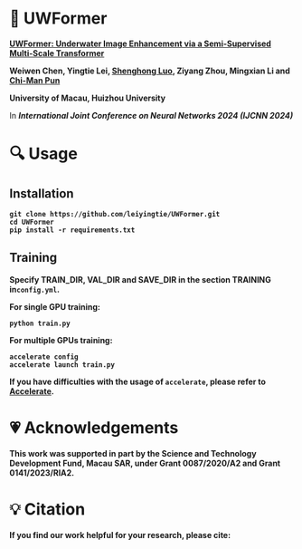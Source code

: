 # :book: UWFormer
[**UWFormer: Underwater Image Enhancement via a Semi-Supervised Multi-Scale Transformer**
](https://arxiv.org/abs/2310.20210)

**Weiwen Chen, Yingtie Lei, [Shenghong Luo](https://shenghongluo.github.io), Ziyang Zhou, Mingxian Li and [Chi-Man Pun](https://www.cis.um.edu.mo/~cmpun)**

**University of Macau, Huizhou University**

In <b>_International Joint Conference on Neural Networks 2024 (IJCNN 2024)_<b>

# :mag: Usage

## Installation
```
git clone https://github.com/leiyingtie/UWFormer.git
cd UWFormer
pip install -r requirements.txt
```
## Training
**Specify TRAIN_DIR, VAL_DIR and SAVE_DIR in the section TRAINING in**`config.yml`.

**For single GPU training:**
```
python train.py
```

**For multiple GPUs training:**
```
accelerate config
accelerate launch train.py
```
**If you have difficulties with the usage of** `accelerate`, **please refer to** [Accelerate](https://github.com/huggingface/accelerate).

# 💗 Acknowledgements
This work was supported in part by the Science and Technology Development Fund, Macau SAR, under Grant 0087/2020/A2 and Grant 0141/2023/RIA2.

# :bulb: Citation
**If you find our work helpful for your research, please cite:**
```bib

```
